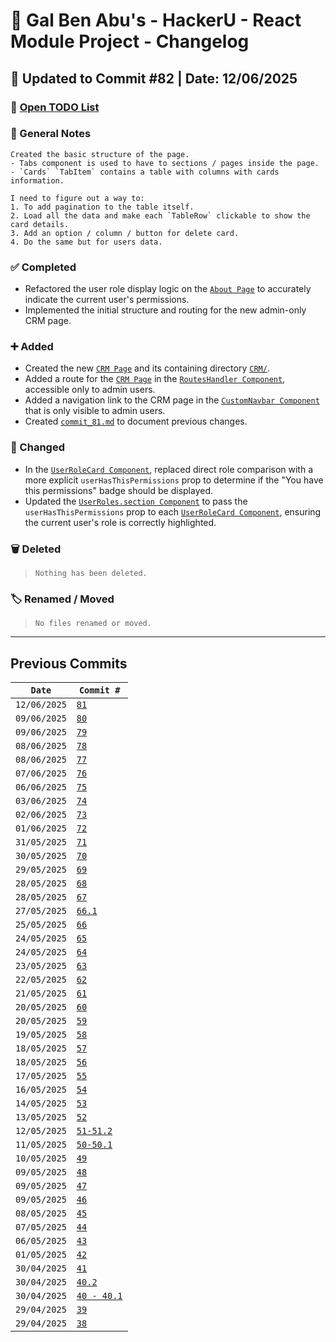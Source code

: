 # 📘 Gal Ben Abu's - HackerU - React Module Project - Changelog

## 📅 Updated to Commit #82 | Date: 12/06/2025

### 🔗 [Open TODO List](./todo-list.md)

### 📝 General Notes

```
Created the basic structure of the page.
- Tabs component is used to have to sections / pages inside the page.
- `Cards` `TabItem` contains a table with columns with cards information.

I need to figure out a way to:
1. To add pagination to the table itself.
2. Load all the data and make each `TableRow` clickable to show the card details.
3. Add an option / column / button for delete card.
4. Do the same but for users data.
```

### ✅ Completed

- Refactored the user role display logic on the [`About Page`](./src/pages/About/About.page.tsx) to accurately indicate the current user's permissions.
- Implemented the initial structure and routing for the new admin-only CRM page.

### ➕ Added

- Created the new [`CRM Page`](./src/pages/CRM/CRM.page.tsx) and its containing directory [`CRM/`](./src/pages/CRM/).
- Added a route for the [`CRM Page`](./src/pages/CRM/CRM.page.tsx) in the [`RoutesHandler Component`](./src/components/App/Routes/RoutesHandler.tsx), accessible only to admin users.
- Added a navigation link to the CRM page in the [`CustomNavbar Component`](./src/components/layout/CustomNavbar.tsx) that is only visible to admin users.
- Created [`commit_81.md`](./commits_changes/commit_81.md) to document previous changes.

### 🔄 Changed

- In the [`UserRoleCard Component`](./src/pages/About/Sections/UserRoles/UserRoleCard.tsx), replaced direct role comparison with a more explicit `userHasThisPermissions` prop to determine if the "You have this permissions" badge should be displayed.
- Updated the [`UserRoles.section Component`](./src/pages/About/Sections/UserRoles/UserRoles.section.tsx) to pass the `userHasThisPermissions` prop to each [`UserRoleCard Component`](./src/pages/About/Sections/UserRoles/UserRoleCard.tsx), ensuring the current user's role is correctly highlighted.

### 🗑️ Deleted

> `Nothing has been deleted.`

### 🏷️ Renamed / Moved

> `No files renamed or moved.`

---

## Previous Commits

| `Date`       | `Commit #`                                                   |
| ------------ | ------------------------------------------------------------ |
| `12/06/2025` | [`81`](./commits_changes/commit_81.md)                       |
| `09/06/2025` | [`80`](./commits_changes/commit_80.md)                       |
| `09/06/2025` | [`79`](./commits_changes/commit_79.md)                       |
| `08/06/2025` | [`78`](./commits_changes/commit_78.md)                       |
| `08/06/2025` | [`77`](./commits_changes/commit_77.md)                       |
| `07/06/2025` | [`76`](./commits_changes/commit_76.md)                       |
| `06/06/2025` | [`75`](./commits_changes/commit_75.md)                       |
| `03/06/2025` | [`74`](./commits_changes/commit_74.md)                       |
| `02/06/2025` | [`73`](./commits_changes/commit_73.md)                       |
| `01/06/2025` | [`72`](./commits_changes/commit_72.md)                       |
| `31/05/2025` | [`71`](./commits_changes/commit_71.md)                       |
| `30/05/2025` | [`70`](./commits_changes/commit_70.md)                       |
| `29/05/2025` | [`69`](./commits_changes/commit_69.md)                       |
| `28/05/2025` | [`68`](./commits_changes/commit_68.md)                       |
| `28/05/2025` | [`67`](./commits_changes/commit_67.md)                       |
| `27/05/2025` | [`66.1`](./commits_changes/commit_66.1.md)                   |
| `25/05/2025` | [`66`](./commits_changes/commit_66.md)                       |
| `24/05/2025` | [`65`](./commits_changes/commit_65.md)                       |
| `24/05/2025` | [`64`](./commits_changes/commit_64.md)                       |
| `23/05/2025` | [`63`](./commits_changes/commit_63.md)                       |
| `22/05/2025` | [`62`](./commits_changes/commit_62.md)                       |
| `21/05/2025` | [`61`](./commits_changes/commit_61.md)                       |
| `20/05/2025` | [`60`](./commits_changes/commit_60.md)                       |
| `20/05/2025` | [`59`](./commits_changes/commit_59.md)                       |
| `19/05/2025` | [`58`](./commits_changes/commit_58.md)                       |
| `18/05/2025` | [`57`](./commits_changes/commit_57.md)                       |
| `18/05/2025` | [`56`](./commits_changes/commit_56.md)                       |
| `17/05/2025` | [`55`](./commits_changes/commit_55.md)                       |
| `16/05/2025` | [`54`](./commits_changes/commit_54.md)                       |
| `14/05/2025` | [`53`](./commits_changes/commit_53.md)                       |
| `13/05/2025` | [`52`](./commits_changes/commit_52.md)                       |
| `12/05/2025` | [`51-51.2`](./commits_changes/commit_51-51.2.md)             |
| `11/05/2025` | [`50-50.1`](./commits_changes/commit_50-50.1.md)             |
| `10/05/2025` | [`49`](./commits_changes/commit_49.md)                       |
| `09/05/2025` | [`48`](./commits_changes/commit_48.md)                       |
| `09/05/2025` | [`47`](./commits_changes/commit_47.md)                       |
| `09/05/2025` | [`46`](./commits_changes/commit_46.md)                       |
| `08/05/2025` | [`45`](./commits_changes/commit_45.md)                       |
| `07/05/2025` | [`44`](./commits_changes/commit_44.md)                       |
| `06/05/2025` | [`43`](./commits_changes/commit_43.md)                       |
| `01/05/2025` | [`42`](./commits_changes/commit_42.md)                       |
| `30/04/2025` | [`41`](./commits_changes/commit_41.md)                       |
| `30/04/2025` | [`40.2`](./commits_changes/commit_40/commit_40.2.md)         |
| `30/04/2025` | [`40 - 40.1`](./commits_changes/commit_40/commit_40-40.1.md) |
| `29/04/2025` | [`39`](./commits_changes/commit_39.md)                       |
| `29/04/2025` | [`38`](./commits_changes/commit_38.md)                       |
